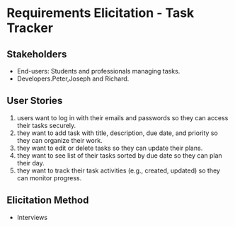 # Requirements Elicitation - Task Tracker

## Stakeholders

- End-users: Students and professionals managing tasks.
- Developers.Peter,Joseph and Richard.

## User Stories

1. users want to log in with their emails and passwords so they can access their tasks securely.
2. they want to add  task with  title, description, due date, and priority so they can organize their work.
3. they want to edit or delete tasks so they can update their plans.
4. they want to see  list of their tasks sorted by due date so they can plan their day.
5. they want to track their task activities (e.g., created, updated) so they can monitor progress.

## Elicitation Method

- Interviews
